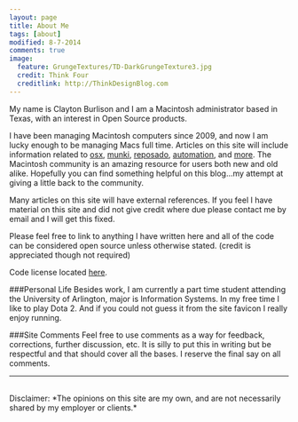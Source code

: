 ```yaml
---
layout: page
title: About Me
tags: [about]
modified: 8-7-2014
comments: true
image:
  feature: GrungeTextures/TD-DarkGrungeTexture3.jpg
  credit: Think Four
  creditlink: http://ThinkDesignBlog.com
---
```


My name is Clayton Burlison and I am a Macintosh administrator based in Texas, with an interest in Open Source products.  

I have been managing Macintosh computers since 2009, and now I am lucky enough to be managing Macs full time. Articles on this site will include information related to [osx](/blog/categories/osx/), [munki](/blog/categories/munki/), [reposado](/blog/categories/reposado/), [automation](/blog/categories/automation/), and [more](/blog/categories/). The Macintosh community is an amazing resource for users both new and old alike. Hopefully you can find something helpful on this blog...my attempt at giving a little back to the community.  

Many articles on this site will have external references. If you feel I have material on this site and did not give credit where due please contact me by email and I will get this fixed.  

Please feel free to link to anything I have written here and all of the code can be considered open source unless otherwise stated. (credit is appreciated though not required)  

Code license located [here](/license.txt).

###Personal Life
Besides work, I am currently a part time student attending the University of Arlington, major is Information Systems. In my free time I like to play Dota 2. And if you could not guess it from the site favicon I really enjoy running. 

###Site Comments
Feel free to use comments as a way for feedback, corrections, further discussion, etc. It is silly to put this in writing but be respectful and that should cover all the bases. I reserve the final say on all comments.  

---

<br>
Disclaimer: *The opinions on this site are my own, and are not necessarily shared by my employer or clients.*